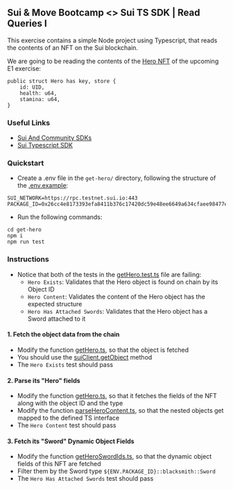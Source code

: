 ## Sui & Move Bootcamp <> Sui TS SDK | Read Queries I

This exercise contains a simple Node project using Typescript, that reads the contents of an NFT on the Sui blockchain.

We are going to be reading the contents of the [Hero NFT](../E1/hero/sources/hero.move) of the upcoming E1 exercise:

```
public struct Hero has key, store {
    id: UID,
    health: u64,
    stamina: u64,
}
```

### Useful Links

- [Sui And Community SDKs](https://docs.sui.io/references/sui-sdks)
- [Sui Typescript SDK](https://sdk.mystenlabs.com/typescript)

### Quickstart

- Create a .env file in the `get-hero/` directory, following the structure of the [.env.example](./get-hero/.env.example):

```
SUI_NETWORK=https://rpc.testnet.sui.io:443
PACKAGE_ID=0x26cc4e8173393efa8411b376c17420dc59e48ee6649a634cfaee98477efe5435
```

- Run the following commands:

```
cd get-hero
npm i
npm run test
```

### Instructions

- Notice that both of the tests in the [getHero.test.ts](./get-hero/src/tests/getHero.test.ts) file are failing:
  - `Hero Exists`: Validates that the Hero object is found on chain by its Object ID
  - `Hero Content`: Validates the content of the Hero object has the expected structure
  - `Hero Has Attached Swords`: Validates that the Hero object has a Sword attached to it

#### 1. Fetch the object data from the chain

- Modify the function [getHero.ts](./get-hero/src/helpers/getHero.ts), so that the object is fetched
- You should use the [suiClient.getObject](https://github.com/MystenLabs/ts-sdks/blob/main/packages/typescript/src/client/client.ts#L353-L365) method
- The `Hero Exists` test should pass

#### 2. Parse its "Hero" fields

- Modify the function [getHero.ts](./get-hero/src/helpers/getHero.ts), so that it fetches the fields of the NFT along with the object ID and the type
- Modify the function [parseHeroContent.ts](./get-hero/src/helpers/parseHeroContent.ts), so that the nested objects get mapped to the defined TS interface
- The `Hero Content` test should pass

#### 3. Fetch its "Sword" Dynamic Object Fields

- Modify the function [getHeroSwordIds.ts](./get-hero/src/helpers/getHeroSwordIds.ts), so that the dynamic object fields of this NFT are fetched
- Filter them by the Sword type `${ENV.PACKAGE_ID}::blacksmith::Sword`
- The `Hero Has Attached Swords` test should pass

